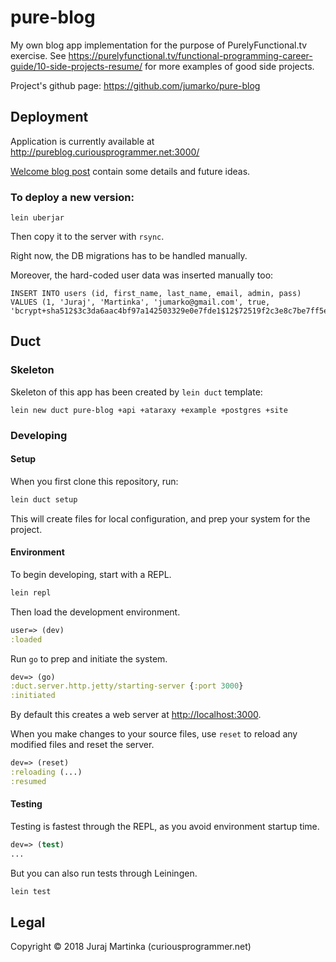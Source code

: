 # pure-blog

My own blog app implementation for the purpose of PurelyFunctional.tv exercise.
See https://purelyfunctional.tv/functional-programming-career-guide/10-side-projects-resume/
for more examples of good side projects.

Project's github page: https://github.com/jumarko/pure-blog

## Deployment

Application is currently available at http://pureblog.curiousprogrammer.net:3000/

[Welcome blog post](http://pureblog.curiousprogrammer.net:3000/posts/3) contain some details
and future ideas.

### To deploy a new version:

```
lein uberjar
```

Then copy it to the server with `rsync`.

Right now, the DB migrations has to be handled manually.

Moreover, the hard-coded user data was inserted manually too:
```
INSERT INTO users (id, first_name, last_name, email, admin, pass) VALUES (1, 'Juraj', 'Martinka', 'jumarko@gmail.com', true, 'bcrypt+sha512$3c3da6aac4bf97a142503329e0e7fde1$12$72519f2c3e8c7be7ff5e9f7cbfe5b99f63f99279142d2e0c');
```


## Duct

### Skeleton

Skeleton of this app has been created by `lein duct` template:

```
lein new duct pure-blog +api +ataraxy +example +postgres +site
```

### Developing

#### Setup

When you first clone this repository, run:

```sh
lein duct setup
```

This will create files for local configuration, and prep your system
for the project.

#### Environment

To begin developing, start with a REPL.

```sh
lein repl
```

Then load the development environment.

```clojure
user=> (dev)
:loaded
```

Run `go` to prep and initiate the system.

```clojure
dev=> (go)
:duct.server.http.jetty/starting-server {:port 3000}
:initiated
```

By default this creates a web server at <http://localhost:3000>.

When you make changes to your source files, use `reset` to reload any
modified files and reset the server.

```clojure
dev=> (reset)
:reloading (...)
:resumed
```

#### Testing

Testing is fastest through the REPL, as you avoid environment startup
time.

```clojure
dev=> (test)
...
```

But you can also run tests through Leiningen.

```sh
lein test
```

## Legal

Copyright © 2018 Juraj Martinka (curiousprogrammer.net)
